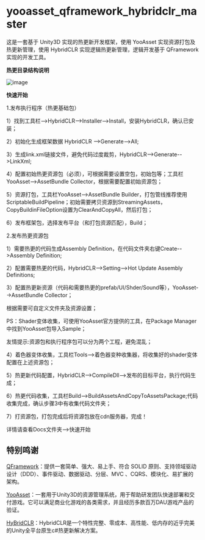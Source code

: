 # yooasset_qframework_hybridclr_master
这是一套基于 Unity3D 实现的热更新开发框架，使用 YooAsset 实现资源打包及热更新管理，使用 HybridCLR 实现逻辑热更新管理，逻辑开发基于 QFramework 实现的开发工具。

**热更目录结构说明**

![image](https://github.com/user-attachments/assets/25ce0e8d-74fc-4463-867d-d590285133a1)

**快速开始**

1.发布执行程序（热更基础包）

1）找到工具栏-->HybridCLR-->Installer-->Install，安装HybridCLR，确认已安装；

2）初始化生成框架数据 HybridCLR -->Generate-->All;

3）生成link.xml链接文件，避免代码过度裁剪，HybridCLR-->Generate-->LinkXml;

4）配置初始热更资源包（必须），可根据需要设置空包，初始包等；工具栏YooAsset-->AssetBundle Collector，根据需要配置初始资源包；

5）资源打包，工具栏YooAsset-->AssetBundle Builder，打包管线推荐使用ScriptableBuildPipeline；初始需要拷贝资源到StreamingAssets，CopyBuildinFileOption设置为ClearAndCopyAll，然后打包；

6）发布框架包，选择发布平台（和打包资源匹配），Build；

2.发布热更资源包

1）需要热更的代码生成Assembly Definition，在代码文件夹右键Create-->Assembly Definition;

2）配置需要热更的代码，HybridCLR-->Setting-->Hot Update Assembly Definitions;

3）配置热更新资源（代码和需要热更的prefab/UI/Shder/Sound等），YooAsset-->AssetBundle Collector；

根据需要可自定义文件夹及资源设置；

PS：Shader变体收集，可使用YooAsset官方提供的工具，在Package Manager中找到YooAsset包导入Sample；

友情提示:资源包和执行程序包可以分为两个工程，避免混乱；

4）着色器变体收集，工具栏Tools-->着色器变种收集器，将收集好的shader变体配置在上述资源包；

5）热更新代码配置，HybridCLR-->CompileDll-->发布的目标平台，执行代码生成；

6）热更代码收集，工具栏Build-->BuildAssetsAndCopyToAssetsPackage;代码收集完成，确认步骤3中有收集代码文件夹；

7）打资源包，打包完成后将资源包放在cdn服务器，完成！

详情请查看Docs文件夹-->快速开始




















特别鸣谢
---
[QFramework](https://github.com/liangxiegame/QFramework)：提供一套简单、强大、易上手、符合 SOLID 原则、支持领域驱动设计（DDD）、事件驱动、数据驱动、分层、MVC 、CQRS、模块化、易扩展的架构。  
  
[YooAsset](https://github.com/tuyoogame/YooAsset)：一套用于Unity3D的资源管理系统，用于帮助研发团队快速部署和交付游戏。它可以满足商业化游戏的各类需求，并且经历多款百万DAU游戏产品的验证。  
  
[HyBridCLR](https://github.com/focus-creative-games/hybridclr)：HybridCLR是一个特性完整、零成本、高性能、低内存的近乎完美的Unity全平台原生c#热更新解决方案。  
